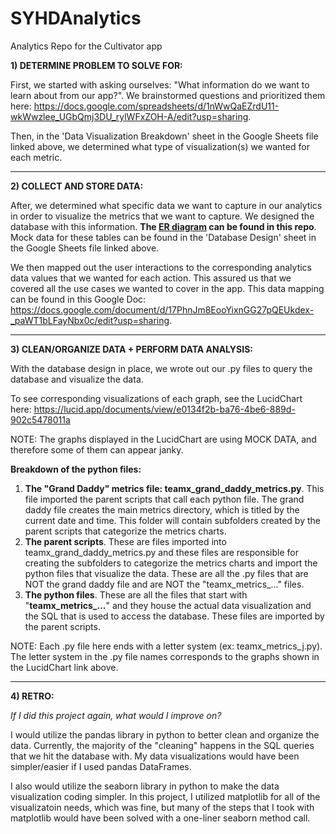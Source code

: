 # SYHDAnalytics
Analytics Repo for the Cultivator app

**1) DETERMINE PROBLEM TO SOLVE FOR:**

First, we started with asking ourselves: "What information do we want to learn about from our app?". We brainstormed questions and prioritized them here: https://docs.google.com/spreadsheets/d/1nWwQaEZrdU11-wkWwzlee_UGbQmj3DU_rylWFxZOH-A/edit?usp=sharing.

Then, in the 'Data Visualization Breakdown' sheet in the Google Sheets file linked above, we determined what type of visualization(s) we wanted for each metric.

----------------------------------------------------------------

**2) COLLECT AND STORE DATA:**

After, we determined what specific data we want to capture in our analytics in order to visualize the metrics that we want to capture. We designed the database with this information. **The [ER diagram](https://github.com/scootzie/SYHDAnalytics/blob/master/ER%20Diagram.png) can be found in this repo**. Mock data for these tables can be found in the 'Database Design' sheet in the Google Sheets file linked above.

We then mapped out the user interactions to the corresponding analytics data values that we wanted for each action. This assured us that we covered all the use cases we wanted to cover in the app. This data mapping can be found in this Google Doc: https://docs.google.com/document/d/17PhnJm8EooYixnGG27pQEUkdex-_paWT1bLFayNbx0c/edit?usp=sharing.

----------------------------------------------------------------

**3) CLEAN/ORGANIZE DATA + PERFORM DATA ANALYSIS:**

With the database design in place, we wrote out our .py files to query the database and visualize the data.

To see corresponding visualizations of each graph, see the LucidChart here: https://lucid.app/documents/view/e0134f2b-ba76-4be6-889d-902c5478011a

NOTE: The graphs displayed in the LucidChart are using MOCK DATA, and therefore some of them can appear janky.

**Breakdown of the python files:**

1) **The "Grand Daddy" metrics file: teamx_grand_daddy_metrics.py**. This file imported the parent scripts that call each python file. The grand daddy file creates the main metrics directory, which is titled by the current date and time. This folder will contain subfolders created by the parent scripts that categorize the metrics charts.
2) **The parent scripts**. These are files imported into teamx_grand_daddy_metrics.py and these files are responsible for creating the subfolders to categorize the metrics charts and import the python files that visualize the data. These are all the .py files that are NOT the grand daddy file and are NOT the "teamx_metrics_..." files.
3) **The python files**. These are all the files that start with "**teamx_metrics_...**" and they house the actual data visualization and the SQL that is used to access the database. These files are imported by the parent scripts.

NOTE: Each .py file here ends with a letter system (ex: teamx_metrics_j.py). The letter system in the .py file names corresponds to the graphs shown in the LucidChart link above.

----------------------------------------------------------------

**4) RETRO:**

_If I did this project again, what would I improve on?_

I would utilize the pandas library in python to better clean and organize the data. Currently, the majority of the "cleaning" happens in the SQL queries that we hit the database with. My data visualizations would have been simpler/easier if I used pandas DataFrames.

I also would utilize the seaborn library in python to make the data visualization coding simpler. In this project, I utilized matplotlib for all of the visualizatoin needs, which was fine, but many of the steps that I took with matplotlib would have been solved with a one-liner seaborn method call.
